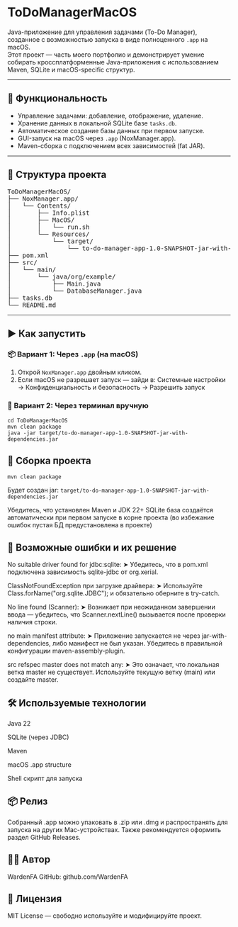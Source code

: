 # ToDoManagerMacOS

Java-приложение для управления задачами (To-Do Manager), созданное с возможностью запуска в виде полноценного `.app` на macOS.  
Этот проект — часть моего портфолио и демонстрирует умение собирать кроссплатформенные Java-приложения с использованием Maven, SQLite и macOS-specific структур.

---

## 🔧 Функциональность

- Управление задачами: добавление, отображение, удаление.
- Хранение данных в локальной SQLite базе `tasks.db`.
- Автоматическое создание базы данных при первом запуске.
- GUI-запуск на macOS через `.app` (NoxManager.app).
- Maven-сборка с подключением всех зависимостей (fat JAR).

---

## 📁 Структура проекта

<pre>
ToDoManagerMacOS/
├── NoxManager.app/               
│   └── Contents/
│       ├── Info.plist            
│       ├── MacOS/
│       │   └── run.sh            
│       └── Resources/
│           └── target/
│               └── to-do-manager-app-1.0-SNAPSHOT-jar-with-dependencies.jar
├── pom.xml                       
├── src/
│   └── main/
│       └── java/org/example/
│           ├── Main.java
│           └── DatabaseManager.java
├── tasks.db                      
└── README.md                     
</pre>

---
## ▶️ Как запустить

### 📦 Вариант 1: Через `.app` (на macOS)

1. Открой `NoxManager.app` двойным кликом.
2. Если macOS не разрешает запуск — зайди в:
Системные настройки → Конфиденциальность и безопасность → Разрешить запуск


### 🧱 Вариант 2: Через терминал вручную

```Терминал
cd ToDoManagerMacOS
mvn clean package
java -jar target/to-do-manager-app-1.0-SNAPSHOT-jar-with-dependencies.jar
```

## 🧰 Сборка проекта
```Терминал
mvn clean package
```
Будет создан jar:
`target/to-do-manager-app-1.0-SNAPSHOT-jar-with-dependencies.jar`

Убедитесь, что установлен Maven и JDK 22+
SQLite база создаётся автоматически при первом запуске в корне проекта (во избежание ошибок пустая БД предустановлена в проекте)


## 🐞 Возможные ошибки и их решение
No suitable driver found for jdbc:sqlite:
➤ Убедитесь, что в pom.xml подключена зависимость sqlite-jdbc от org.xerial.

ClassNotFoundException при загрузке драйвера:
➤ Используйте Class.forName("org.sqlite.JDBC"); и обязательно оберните в try-catch.

No line found (Scanner):
➤ Возникает при неожиданном завершении ввода — убедитесь, что Scanner.nextLine() вызывается после проверки наличия строки.

no main manifest attribute:
➤ Приложение запускается не через jar-with-dependencies, либо манифест не был указан. Убедитесь в правильной конфигурации maven-assembly-plugin.

src refspec master does not match any:
➤ Это означает, что локальная ветка master не существует. Используйте текущую ветку (main) или создайте master.

## 🛠 Используемые технологии
Java 22

SQLite (через JDBC)

Maven

macOS .app structure

Shell скрипт для запуска


## 📦 Релиз
Собранный .app можно упаковать в .zip или .dmg и распространять для запуска на других Mac-устройствах.
Также рекомендуется оформить раздел GitHub Releases.

## 👨‍💻 Автор
WardenFA
GitHub: github.com/WardenFA

## 📄 Лицензия
MIT License — свободно используйте и модифицируйте проект.



